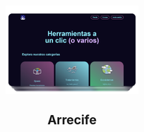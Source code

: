 <p align="center">
  <a href="https://bb2.dsilgadosalcedo.online/">
    <img src="https://raw.githubusercontent.com/dsilgadosalcedo/arrecife/main/public/img/arrecife_shot.png" alt="Arrecife shot" width="300">
  </a>
  <h1 align="center">Arrecife</h1>
</p>
